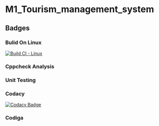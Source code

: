 # M1_Tourism_management_system
## Badges
### Bulid On Linux
[![Build CI - Linux](https://github.com/Gayathri-karthikeyan/M1_PROJECT-IN-C/actions/workflows/c-cpp.yml/badge.svg)](https://github.com/Gayathri-karthikeyan/M1_PROJECT-IN-C/actions/workflows/c-cpp.yml)
### Cppcheck Analysis

### Unit Testing

### Codacy
[![Codacy Badge](https://app.codacy.com/project/badge/Grade/4653fbe6a91e42f6aa46753d322540d8)](https://www.codacy.com/gh/Gayathri-karthikeyan/M1_TOURISM_MANAGEMENT_SYSTEM/dashboard?utm_source=github.com&amp;utm_medium=referral&amp;utm_content=Gayathri-karthikeyan/M1_TOURISM_MANAGEMENT_SYSTEM&amp;utm_campaign=Badge_Grade)
### Codiga
